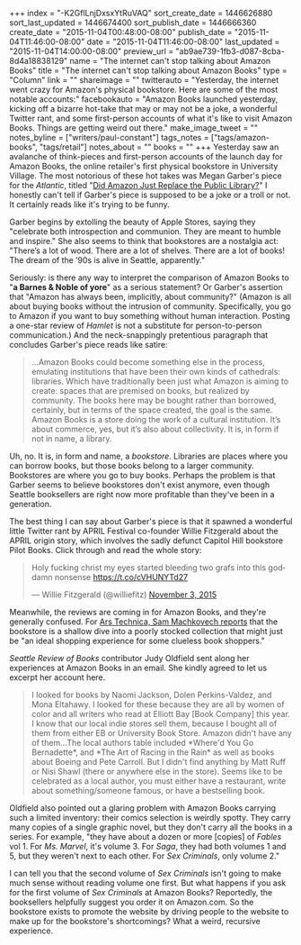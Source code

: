 +++
index = "-K2GflLnjDxsxYtRuVAQ"
sort_create_date = 1446626880
sort_last_updated = 1446674400
sort_publish_date = 1446666360
create_date = "2015-11-04T00:48:00-08:00"
publish_date = "2015-11-04T11:46:00-08:00"
date = "2015-11-04T11:46:00-08:00"
last_updated = "2015-11-04T14:00:00-08:00"
preview_url = "ab9ae739-1fb3-d087-8cba-8d4a18838129"
name = "The internet can't stop talking about Amazon Books"
title = "The internet can't stop talking about Amazon Books"
type = "Column"
link = ""
shareimage = ""
twitterauto = "Yesterday, the internet went crazy for Amazon's physical bookstore. Here are some of the most notable accounts:"
facebookauto = "Amazon Books launched yesterday, kicking off a bizarre hot-take that may or may not be a joke, a wonderful Twitter rant, and  some first-person accounts of what it's like to visit Amazon Books. Things are getting weird out there."
make_image_tweet = ""
notes_byline = ["writers/paul-constant"]
tags_notes = ["tags/amazon-books", "tags/retail"]
notes_about = ""
books = ""
+++
Yesterday saw an avalanche of think-pieces and first-person accounts of the launch day for Amazon Books, the online retailer's first physical bookstore in University Village. The most notorious of these hot takes was Megan Garber's piece for the *Atlantic*, titled "[Did Amazon Just Replace the Public Library?](http://www.theatlantic.com/entertainment/archive/2015/11/did-amazon-just-replace-the-public-library/413941/)" I honestly can't tell if Garber's piece is supposed to be a joke or a troll or not. It certainly reads like it's trying to be funny.

Garber begins by extolling the beauty of Apple Stores, saying they "celebrate both introspection and communion. They are meant to humble and inspire." She also seems to think that bookstores are a nostalgia act: "There’s a lot of wood. There are a lot of shelves. There are a lot of books! The dream of the ’90s is alive in Seattle, apparently."

Seriously: is there any way to interpret the comparison of Amazon Books to "**a Barnes & Noble of yore**" as a serious statement? Or Garber's assertion that "Amazon has always been, implicitly, about community?" (Amazon is all about buying books without the intrusion of community. Specifically, you go to Amazon if you want to buy something without human interaction. Posting a one-star review of *Hamlet* is not a substitute for person-to-person communication.) And the neck-snappingly pretentious paragraph that concludes Garber's piece reads like satire:

<blockquote>...Amazon Books could become something else in the process, emulating institutions that have been their own kinds of cathedrals: libraries. Which have traditionally been just what Amazon is aiming to create: spaces that are premised on books, but realized by community. The books here may be bought rather than borrowed, certainly, but in terms of the space created, the goal is the same. Amazon Books is a store doing the work of a cultural institution. It’s about commerce, yes, but it’s also about collectivity. It is, in form if not in name, a library.</blockquote>

Uh, no. It is, in form and name, a *bookstore*. Libraries are places where you can borrow books, but those books belong to a larger community. Bookstores are where you go to buy books. Perhaps the problem is that Garber seems to believe bookstores don't exist anymore, even though Seattle booksellers are right now more profitable than they've been in a generation.

The best thing I can say about Garber's piece is that it spawned a wonderful little Twitter rant by APRIL Festival co-founder Willie Fitzgerald about the APRIL origin story, which involves the sadly defunct Capitol Hill bookstore Pilot Books. Click through and read the whole story:

<blockquote class="twitter-tweet" data-cards="hidden" lang="en"><p lang="en" dir="ltr">Holy fucking christ my eyes started bleeding two grafs into this goddamn nonsense&#10;&#10;<a href="https://t.co/cVHUNYTd27">https://t.co/cVHUNYTd27</a></p>&mdash; Willie Fitzgerald (@williefitz) <a href="https://twitter.com/williefitz/status/661645522713767936">November 3, 2015</a></blockquote>

Meanwhile, the reviews are coming in for Amazon Books, and they're generally confused. For [Ars Technica, Sam Machkovech reports](http://arstechnica.com/business/2015/11/amazons-first-brick-and-mortar-store-one-big-ad-for-the-amazon-app/) that the bookstore is a shallow dive into a poorly stocked collection that might just be "an ideal shopping experience for some clueless book shoppers."

*Seattle Review of Books* contributor Judy Oldfield sent along her experiences at Amazon Books in an email. She kindly agreed to let us excerpt her account here.

<blockquote>I looked for books by Naomi Jackson, Dolen Perkins-Valdez, and Mona Eltahawy. I looked for these because they are all by women of color and all writers who read at Elliott Bay [Book Company] this year. I know that our local indie stores sell them, because I bought all of them from either EB or University Book Store. Amazon didn't have any of them...The local authors table included *Where'd You Go Bernadette*, and *The Art of Racing in the Rain* as well as books about Boeing and Pete Carroll. But I didn't find anything by Matt Ruff or Nisi Shawl (there or anywhere else in the store). Seems like to be celebrated as a local author, you must either have a restaurant, write about something/someone famous, or have a bestselling book.</blockquote>

Oldfield also pointed out a glaring problem with Amazon Books carrying such a limited inventory: their comics selection is weirdly spotty. They carry many copies of a single graphic novel, but they don't carry all the books in a series. For example, "they have about a dozen or more [copies] of *Fables* vol 1. For *Ms. Marvel*, it's volume 3. For *Saga*, they had both volumes 1 and 5, but they weren't next to each other. For *Sex Criminals*, only volume 2."

I can tell you that the second volume of *Sex Criminals* isn't going to make much sense without reading volume one first. But what happens if you ask for the first volume of *Sex Criminals* at Amazon Books? Reportedly, the booksellers helpfully suggest you order it on Amazon.com. So the bookstore exists to promote the website by driving people to the website to make up for the bookstore's shortcomings? What a weird, recursive experience. 